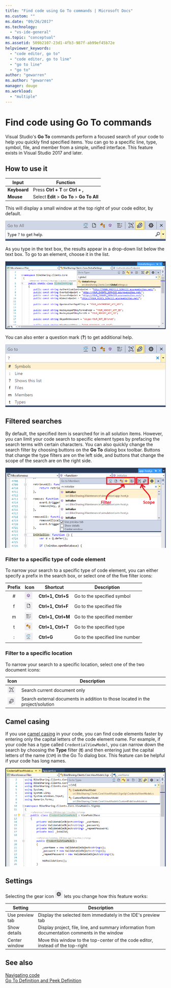 ```yaml
---
title: "Find code using Go To commands | Microsoft Docs"
ms.custom: ""
ms.date: "09/26/2017"
ms.technology: 
  - "vs-ide-general"
ms.topic: "conceptual"
ms.assetid: 509b2107-23d1-4fb3-987f-ab99ef45b72e
helpviewer_keywords: 
  - "code editor, go to"
  - "code editor, go to line"
  - "go to line"
  - "go to"
author: "gewarren"
ms.author: "gewarren"
manager: douge
ms.workload: 
  - "multiple"
---
```

# Find code using Go To commands  
Visual Studio's **Go To** commands perform a focused search of your code to help you quickly find specified items. You can go to a specific line, type, symbol, file, and member from a simple, unified interface. This feature exists in Visual Studio 2017 and later.  

## How to use it  

Input        | Function 
------------ | ---
**Keyboard** | Press **Ctrl + T** or **Ctrl + ,**     
**Mouse**    | Select **Edit** > **Go To** > **Go To All**  

This will display a small window at the top right of your code editor, by default.  

![Go To All](media/gotoall.png)

As you type in the text box, the results appear in a drop-down list below the text box. To go to an element, choose it in the list.    

![Navigate To window](../ide/media/vside_navigatetowindow.png "Navigate To window")  

You can also enter a question mark (**?**) to get additional help.  

  ![Go To All Help](media/gotoall_help.png)

## Filtered searches  
By default, the specified item is searched for in all solution items. However, you can limit your code search to specific element types by prefacing the search terms with certain characters. You can also quickly change the search filter by choosing buttons on the **Go To** dialog box toolbar. Buttons that change the type filters are on the left side, and buttons that change the scope of the search are on the right side.  

![Go to members](../ide/media/vside_navigation_toolbar.png)

### Filter to a specific type of code element  
To narrow your search to a specific type of code element, you can either specify a prefix in the search box, or select one of the five filter icons:  

Prefix | Icon | Shortcut | Description
:----: | ---- | -------- | ---
\#      | ![Symbol Icon](media/gotoall_symbolicon.png) | **Ctrl+1, Ctrl+S** | Go to the specified symbol
f      | ![File Icon](media/gotoall_fileicon.png)     | **Ctrl+1, Ctrl+F** | Go to the specified file
m      | ![Member Icon](media/gotoall_membericon.png) | **Ctrl+1, Ctrl+M** | Go to the specified member
t      | ![Type Icon](media/gotoall_typeicon.png)     | **Ctrl+1, Ctrl+T** | Go to the specified type
:      | ![Line Icon](media/gotoall_lineicon.png)     | **Ctrl+G**         | Go to the specified line number

### Filter to a specific location    
To narrow your search to a specific location, select one of the two document icons:  

Icon | Description
---- | ---
![Current Document](media/gotoall_currentdocument.png) | Search current document only
![External Documents](media/gotoall_external.png) | Search external documents in addition to those located in the project/solution  

## Camel casing  
If you use [camel casing](https://en.wikipedia.org/wiki/Camel_case) in your code, you can find code elements faster by entering only the capital letters of the code element name. For example, if your code has a type called `CredentialViewModel`, you can narrow down the search by choosing the **Type** filter (**t**) and then entering just the capital letters of the name (`CVM`) in the Go To dialog box. This feature can be helpful if your code has long names.  

![Navigate To window - searching with capitals](../ide/media/vside_capitalsearch.png)

## Settings  
Selecting the gear icon ![Gear Icon](media/gotoall_gear.png) lets you change how this feature works:  

Setting | Description
------- | ---
Use preview tab | Display the selected item immediately in the IDE's preview tab
Show details    | Display project, file, line, and summary information from documentation comments in the window
Center window   | Move this window to the top-center of the code editor, instead of the top-right   

## See also  
[Navigating code](../ide/navigating-code.md)  
[Go To Definition and Peek Definition](../ide/go-to-and-peek-definition.md)  
